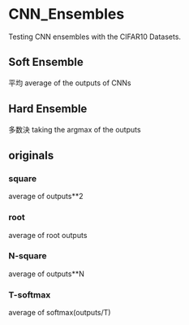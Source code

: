 # CNN_Ensembles
Testing CNN ensembles with the CIFAR10 Datasets.

## Soft Ensemble
平均
average of the outputs of CNNs

## Hard Ensemble
多数決
taking the argmax of the outputs

## originals
### square
average of outputs**2
### root
average of root outputs
### N-square
average of outputs**N
### T-softmax
average of softmax(outputs/T)
